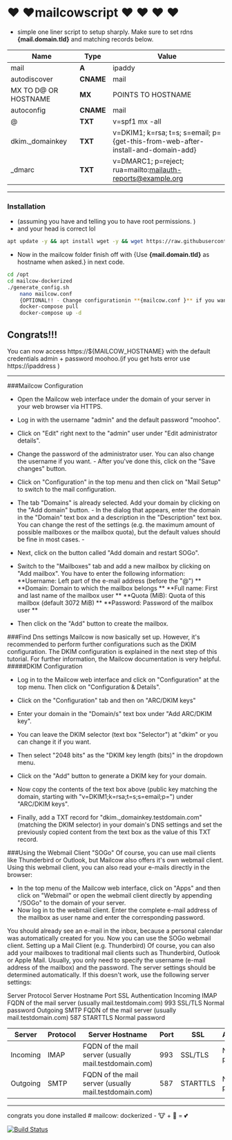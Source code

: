 # &hearts; &hearts;mailcowscript  &hearts; &hearts; &hearts; &hearts;
  - simple one liner script to setup sharply. Make sure to set rdns  **{mail.domain.tld}** and matching records below.
  
| Name | Type  | Value |
| ------ | ------ |------ |
| mail | **A** | ipaddy |
| autodiscover | **CNAME** | mail |
| MX TO D@ OR HOSTNAME | **MX** | POINTS TO HOSTNAME |
| autoconfig | **CNAME** | mail |
| @ | **TXT** | v=spf1 mx -all |
| dkim._domainkey | **TXT** | v=DKIM1; k=rsa; t=s; s=email; p={get-this-from-web-after-install-and-domain-add} |
| _dmarc | **TXT** | v=DMARC1; p=reject; rua=mailto:mailauth-reports@example.org |
---
### Installation
- (assuming you have and telling you to have root permissions. )
-  and your head is correct lol

```sh
apt update -y && apt install wget -y && wget https://raw.githubusercontent.com/therealelyayo/mailcowscript/master/install.sh && chmod u+x install.sh && ./install.sh
```
- Now in the mailcow folder finish off with {Use  **{mail.domain.tld}** as hostname when asked.} in next code.

```sh
cd /opt
cd mailcow-dockerized
./generate_config.sh
	nano mailcow.conf
	{OPTIONAL!! - Change configurationin **{mailcow.conf }** if you want or need to here before proceeding}
	docker-compose pull
	docker-compose up -d
```

## Congrats!!!

You can now access https://${MAILCOW_HOSTNAME} with the default credentials admin + password moohoo.(if you get hsts error use https://ipaddress )

------------------------------------------

###Mailcow Configuration
- Open the Mailcow web interface under the domain of your server in your web browser via HTTPS. 

- Log in with the username "admin" and the default password "moohoo".
- Click on "Edit" right next to the "admin" user under "Edit administrator details".
- Change the password of the administrator user. You can also change the username if you want. - After you've done this, click on the "Save changes" button.
- Click on "Configuration" in the top menu and then click on "Mail Setup" to switch to the mail configuration.
- The tab "Domains" is already selected. Add your domain by clicking on the "Add domain" button. - In the dialog that appears, enter the domain in the "Domain" text box and a description in the "Description" text box. You can change the rest of the settings (e.g. the maximum amount of possible mailboxes or the mailbox quota), but the default values should be fine in most cases. - 
- Next, click on the button called "Add domain and restart SOGo".
- Switch to the "Mailboxes" tab and add a new mailbox by clicking on "Add mailbox". You have to enter the following information:
**Username: Left part of the e-mail address (before the "@")
**
**Domain: Domain to which the mailbox belongs
**
**Full name: First and last name of the mailbox user
**
**Quota (MiB): Quota of this mailbox (default 3072 MiB)
**
**Password: Password of the mailbox user
**

- Then click on the "Add" button to create the mailbox.

###Find Dns settings
Mailcow is now basically set up. However, it's recommended to perform further configurations such as the DKIM configuration. The DKIM configuration is explained in the next step of this tutorial. For further information, the Mailcow documentation is very helpful.
#####DKIM Configuration
- Log in to the Mailcow web interface and click on "Configuration" at the top menu. Then click on "Configuration & Details".

- Click on the "Configuration" tab and then on "ARC/DKIM keys"

- Enter your domain in the "Domain/s" text box under "Add ARC/DKIM key".

- You can leave the DKIM selector (text box "Selector") at "dkim" or you can change it if you want.

- Then select "2048 bits" as the "DKIM key length (bits)" in the dropdown menu.

- Click on the "Add" button to generate a DKIM key for your domain.

- Now copy the contents of the text box above (public key matching the domain, starting with "v=DKIM1;k=rsa;t=s;s=email;p=") under "ARC/DKIM keys".
-  Finally, add a TXT record for "dkim._domainkey.testdomain.com" (matching the DKIM selector) in your domain's DNS settings and set the previously copied content from the text box as the value of this TXT record.

###Using the Webmail Client "SOGo"
Of course, you can use mail clients like Thunderbird or Outlook, but Mailcow also offers it's own webmail client. Using this webmail client, you can also read your e-mails directly in the browser:

- In the top menu of the Mailcow web interface, click on "Apps" and then click on "Webmail" or open the webmail client directly by appending "/SOGo" to the domain of your server.
- Now log in to the webmail client. Enter the complete e-mail address of the mailbox as user name and enter the corresponding password.

You should already see an e-mail in the inbox, because a personal calendar was automatically created for you. Now you can use the SOGo webmail client.
Setting up a Mail Client (e.g. Thunderbird)
Of course, you can also add your mailboxes to traditional mail clients such as Thunderbird, Outlook or Apple Mail. Usually, you only need to specify the username (e-mail address of the mailbox) and the password. The server settings should be determined automatically. If this doesn't work, use the following server settings:

Server	Protocol	Server Hostname	Port	SSL	Authentication
Incoming	IMAP	FQDN of the mail server (usually mail.testdomain.com)	993	SSL/TLS	Normal password
Outgoing	SMTP	FQDN of the mail server (usually mail.testdomain.com)	587	STARTTLS	Normal password

| Server | Protocol | Server Hostname | Port | SSL | Authentication |
| ------ | ------ | ------ | ------ | ------ | ------ |
| Incoming | IMAP | FQDN of the mail server (usually mail.testdomain.com) | 993 | SSL/TLS | Normal password | 
| Outgoing | SMTP | FQDN of the mail server (usually mail.testdomain.com) | 587 | STARTTLS | Normal password | 


----------------------

congrats you done installed # mailcow: dockerized - 🐮 + 🐋 = 💕

[![Build Status](https://travis-ci.org/joemccann/dillinger.svg?branch=master)](https://travis-ci.org/joemccann/dillinger)
